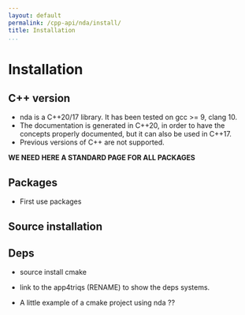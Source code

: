 ```yaml
---
layout: default
permalink: /cpp-api/nda/install/
title: Installation
...
```



# Installation

## C++ version

* nda is a C++20/17 library. It has been tested on gcc >= 9, clang 10.
* The documentation is generated in C++20, in order to have the concepts properly documented,
but it can also be used in C++17.
* Previous versions of C++ are not supported.

**WE NEED HERE A STANDARD PAGE FOR ALL PACKAGES**

## Packages

* First use packages

## Source installation


## Deps

* source install cmake

* link to the app4triqs (RENAME) to show the deps systems.

* A little example of a cmake project using nda ??






